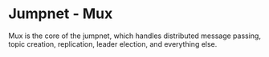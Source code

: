 # Jumpnet - Mux

Mux is the core of the jumpnet, which handles distributed message passing, topic creation, replication, leader election, and everything else.
